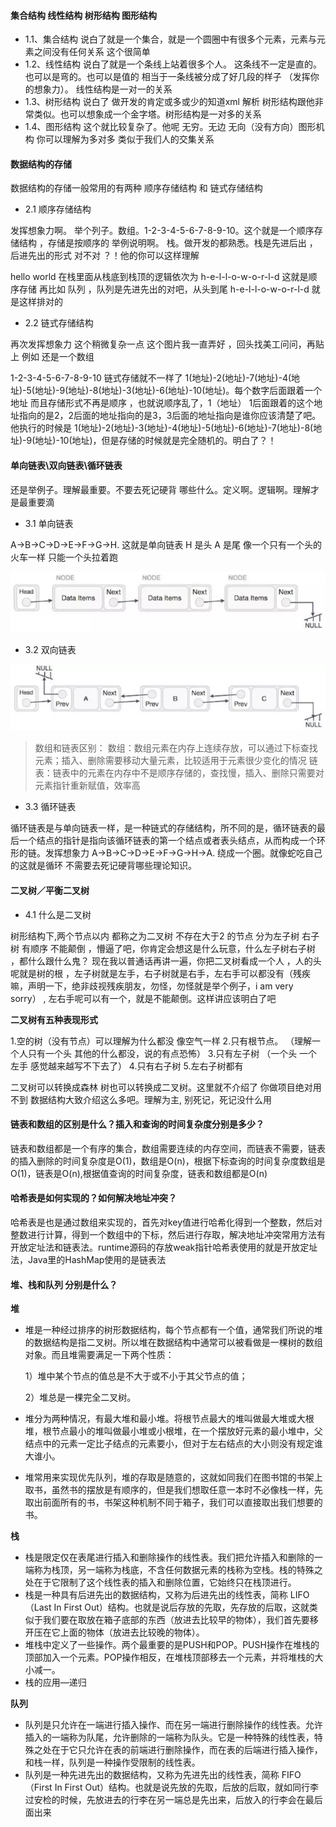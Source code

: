 #### 集合结构 线性结构 树形结构 图形结构

- 1.1、集合结构 说白了就是一个集合，就是一个圆圈中有很多个元素，元素与元素之间没有任何关系  这个很简单
- 1.2、线性结构 说白了就是一个条线上站着很多个人。 这条线不一定是直的。也可以是弯的。也可以是值的 相当于一条线被分成了好几段的样子 （发挥你的想象力）。 线性结构是一对一的关系
- 1.3、树形结构 说白了  做开发的肯定或多或少的知道xml 解析  树形结构跟他非常类似。也可以想象成一个金字塔。树形结构是一对多的关系
- 1.4、图形结构 这个就比较复杂了。他呢 无穷。无边  无向（没有方向）图形机构 你可以理解为多对多 类似于我们人的交集关系

#### 数据结构的存储

数据结构的存储一般常用的有两种   顺序存储结构 和 链式存储结构

- 2.1  顺序存储结构

发挥想象力啊。 举个列子。数组。1-2-3-4-5-6-7-8-9-10。这个就是一个顺序存储结构 ，存储是按顺序的  举例说明啊。 栈。做开发的都熟悉。栈是先进后出 ，后进先出的形式 对不对 ？！他的你可以这样理解

hello world 在栈里面从栈底到栈顶的逻辑依次为 h-e-l-l-o-w-o-r-l-d 这就是顺序存储 再比如 队列 ，队列是先进先出的对吧，从头到尾 h-e-l-l-o-w-o-r-l-d 就是这样排对的

- 2.2 链式存储结构

再次发挥想象力 这个稍微复杂一点 这个图片我一直弄好 ，回头找美工问问，再贴上  例如 还是一个数组

1-2-3-4-5-6-7-8-9-10  链式存储就不一样了 1(地址)-2(地址)-7(地址)-4(地址)-5(地址)-9(地址)-8(地址)-3(地址)-6(地址)-10(地址)。每个数字后面跟着一个地址 而且存储形式不再是顺序 ，也就说顺序乱了，1（地址） 1后面跟着的这个地址指向的是2，2后面的地址指向的是3，3后面的地址指向是谁你应该清楚了吧。他执行的时候是 1(地址)-2(地址)-3(地址)-4(地址)-5(地址)-6(地址)-7(地址)-8(地址)-9(地址)-10(地址)，但是存储的时候就是完全随机的。明白了？！

#### 单向链表\双向链表\循环链表

还是举例子。理解最重要。不要去死记硬背 哪些什么。定义啊。逻辑啊。理解才是最重要滴

- 3.1 单向链表

A->B->C->D->E->F->G->H. 这就是单向链表 H 是头 A 是尾 像一个只有一个头的火车一样 只能一个头拉着跑

![](./reviewimgs/objc_structure_singlechain.png)

- 3.2 双向链表

![](./reviewimgs/objc_structure_doublechain.png)

> 数组和链表区别：
>  数组：数组元素在内存上连续存放，可以通过下标查找元素；插入、删除需要移动大量元素，比较适用于元素很少变化的情况
>  链表：链表中的元素在内存中不是顺序存储的，查找慢，插入、删除只需要对元素指针重新赋值，效率高

- 3.3 循环链表

循环链表是与单向链表一样，是一种链式的存储结构，所不同的是，循环链表的最后一个结点的指针是指向该循环链表的第一个结点或者表头结点，从而构成一个环形的链。发挥想象力  A->B->C->D->E->F->G->H->A. 绕成一个圈。就像蛇吃自己的这就是循环  不需要去死记硬背哪些理论知识。

#### 二叉树／平衡二叉树

- 4.1 什么是二叉树

树形结构下,两个节点以内 都称之为二叉树 不存在大于2 的节点 分为左子树 右子树 有顺序 不能颠倒 ，懵逼了吧，你肯定会想这是什么玩意，什么左子树右子树 ，都什么跟什么鬼？  现在我以普通话再讲一遍，你把二叉树看成一个人 ，人的头呢就是树的根 ，左子树就是左手，右子树就是右手，左右手可以都没有（残疾嘛，声明一下，绝非歧视残疾朋友，勿怪，勿怪就是举个例子，i am very sorry）  , 左右手呢可以有一个，就是不能颠倒。这样讲应该明白了吧

**二叉树有五种表现形式**

1.空的树（没有节点）可以理解为什么都没 像空气一样
 2.只有根节点。 （理解一个人只有一个头 其他的什么都没，说的有点恐怖）
 3.只有左子树 （一个头 一个左手 感觉越来越写不下去了）
 4.只有右子树
 5.左右子树都有

二叉树可以转换成森林 树也可以转换成二叉树。这里就不介绍了 你做项目绝对用不到
 数据结构大致介绍这么多吧。理解为主, 别死记，死记没什么用

#### 链表和数组的区别是什么？插入和查询的时间复杂度分别是多少？

链表和数组都是一个有序的集合，数组需要连续的内存空间，而链表不需要，链表的插入删除的时间复杂度是O(1)，数组是O(n)，根据下标查询的时间复杂度数组是O(1)，链表是O(n),根据值查询的时间复杂度，链表和数组都是O(n)

#### 哈希表是如何实现的？如何解决地址冲突？

哈希表是也是通过数组来实现的，首先对key值进行哈希化得到一个整数，然后对整数进行计算，得到一个数组中的下标，然后进行存取，解决地址冲突常用方法有开放定址法和链表法。runtime源码的存放weak指针哈希表使用的就是开放定址法，Java里的HashMap使用的是链表法

#### 堆、栈和队列 分别是什么？

**堆**

- 堆是一种经过排序的树形数据结构，每个节点都有一个值，通常我们所说的堆的数据结构是指二叉树。所以堆在数据结构中通常可以被看做是一棵树的数组对象。而且堆需要满足一下两个性质：

  1）堆中某个节点的值总是不大于或不小于其父节点的值；

  2）堆总是一棵完全二叉树。

- 堆分为两种情况，有最大堆和最小堆。将根节点最大的堆叫做最大堆或大根堆，根节点最小的堆叫做最小堆或小根堆，在一个摆放好元素的最小堆中，父结点中的元素一定比子结点的元素要小，但对于左右结点的大小则没有规定谁大谁小。

- 堆常用来实现优先队列，堆的存取是随意的，这就如同我们在图书馆的书架上取书，虽然书的摆放是有顺序的，但是我们想取任意一本时不必像栈一样，先取出前面所有的书，书架这种机制不同于箱子，我们可以直接取出我们想要的书。

**栈**

- 栈是限定仅在表尾进行插入和删除操作的线性表。我们把允许插入和删除的一端称为栈顶，另一端称为栈底，不含任何数据元素的栈称为空栈。栈的特殊之处在于它限制了这个线性表的插入和删除位置，它始终只在栈顶进行。
- 栈是一种具有后进先出的数据结构，又称为后进先出的线性表，简称 LIFO（Last In First Out）结构。也就是说后存放的先取，先存放的后取，这就类似于我们要在取放在箱子底部的东西（放进去比较早的物体），我们首先要移开压在它上面的物体（放进去比较晚的物体）。
- 堆栈中定义了一些操作。两个最重要的是PUSH和POP。PUSH操作在堆栈的顶部加入一个元素。POP操作相反，在堆栈顶部移去一个元素，并将堆栈的大小减一。
- 栈的应用—递归

**队列**

- 队列是只允许在一端进行插入操作、而在另一端进行删除操作的线性表。允许插入的一端称为队尾，允许删除的一端称为队头。它是一种特殊的线性表，特殊之处在于它只允许在表的前端进行删除操作，而在表的后端进行插入操作，和栈一样，队列是一种操作受限制的线性表。
- 队列是一种先进先出的数据结构，又称为先进先出的线性表，简称 FIFO（First In First Out）结构。也就是说先放的先取，后放的后取，就如同行李过安检的时候，先放进去的行李在另一端总是先出来，后放入的行李会在最后面出来